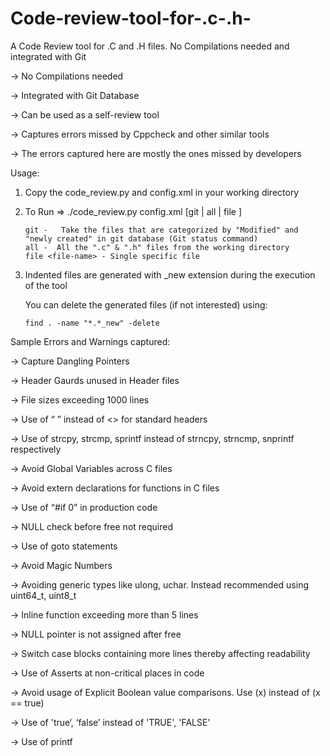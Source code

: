 # Code-review-tool-for-.c-.h-
A Code Review tool for .C and .H files. No Compilations needed and integrated with Git 

-> No Compilations needed

-> Integrated with Git Database

-> Can be used as a self-review tool 

-> Captures errors missed by Cppcheck and other similar tools

-> The errors captured here are mostly the ones missed by developers


Usage:

1) Copy the code_review.py and config.xml in your working directory

2) To Run => ./code_review.py config.xml  [git | all | file <file-name>]

       git -   Take the files that are categorized by "Modified" and "newly created" in git database (Git status command)
       all -  All the ".c" & ".h" files from the working directory
       file <file-name> - Single specific file

3) Indented files are generated with _new extension during the execution of the tool

   You can delete the generated files (if not interested) using:

       find . -name "*.*_new" -delete

Sample Errors and Warnings captured:

-> Capture Dangling Pointers

-> Header Gaurds unused in Header files

-> File sizes exceeding 1000 lines

-> Use of  “ ” instead of <> for standard headers

-> Use of strcpy, strcmp, sprintf instead of strncpy, strncmp, snprintf respectively

-> Avoid Global Variables across C files

-> Avoid extern declarations for functions in C files

-> Use of “#if 0” in production code

-> NULL check before free not required

-> Use of goto statements

-> Avoid Magic Numbers

-> Avoiding generic types like ulong, uchar. Instead recommended using uint64_t, uint8_t

-> Inline function exceeding more than 5 lines

-> NULL pointer is not assigned after free

-> Switch case blocks containing more lines thereby affecting readability

-> Use of Asserts at non-critical places in code

-> Avoid usage of Explicit Boolean value comparisons. Use (x) instead of (x == true)

-> Use of 'true‘, ‘false’ instead of 'TRUE', 'FALSE'

-> Use of printf


